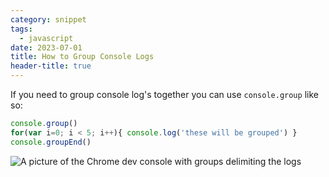 ```yaml
---
category: snippet
tags:
  - javascript
date: 2023-07-01
title: How to Group Console Logs
header-title: true
---
```


If you need to group console log's together you can use `console.group` like so:

```javascript
console.group()
for(var i=0; i < 5; i++){ console.log('these will be grouped') }
console.groupEnd()
```

![A picture of the Chrome dev console with groups delimiting the logs](/assets/img/consolegroup.jpg)
